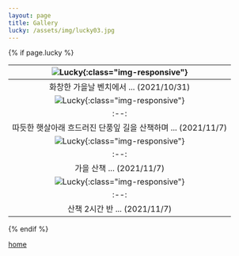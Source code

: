 ```yaml
---
layout: page
title: Gallery
lucky: /assets/img/lucky03.jpg
---
```

{% if page.lucky %}

| ![Lucky]({{site.url}}{{page.lucky}}){:class="img-responsive"} |
|:--:|
| 화창한 가을날 벤치에서 ... (2021/10/31) |
| ![Lucky]({{site.url}}/assets/img/lucky05.jpg){:class="img-responsive"} |
|:--:|
| 따듯한 햇살아래 흐드러진 단풍잎 길을 산책하며 ... (2021/11/7) |
| ![Lucky]({{site.url}}/assets/img/lucky06.jpg){:class="img-responsive"} |
|:--:|
| 가을 산책 ... (2021/11/7) |
| ![Lucky]({{site.url}}/assets/img/lucky07.jpg){:class="img-responsive"} |
|:--:|
| 산책 2시간 반 ... (2021/11/7) |
{% endif %}

[home](/)
